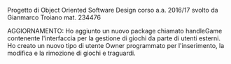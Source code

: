 Progetto di Object Oriented Software Design corso a.a. 2016/17 svolto da Gianmarco Troiano mat. 234476

AGGIORNAMENTO:
Ho aggiunto un nuovo package chiamato handleGame contenente l'interfaccia per la gestione di giochi da parte di utenti esterni.
Ho creato un nuovo tipo di utente Owner programmato per l'inserimento, la modifica e la rimozione di giochi e traguardi.
